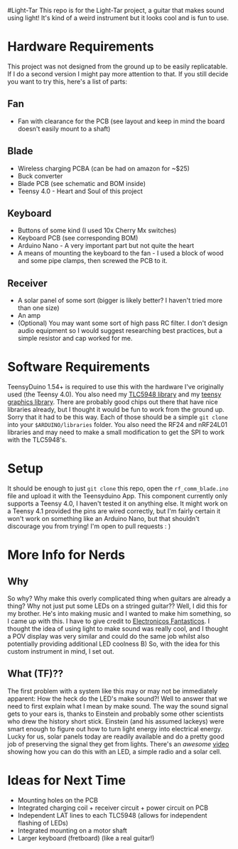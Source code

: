 #Light-Tar
This repo is for the Light-Tar project, a guitar that makes sound using light! It's kind of a weird instrument but it looks cool and is fun to use.

# Hardware Requirements
This project was not designed from the ground up to be easily replicatable. If I do a second version I might pay more attention to that. If you still decide you want to try this, here's a list of parts:
## Fan
* Fan with clearance for the PCB (see layout and keep in mind the board doesn't easily mount to a shaft)

## Blade
* Wireless charging PCBA (can be had on amazon for ~$25)
* Buck converter 
* Blade PCB (see schematic and BOM inside)
* Teensy 4.0 - Heart and Soul of this project

## Keyboard
* Buttons of some kind (I used 10x Cherry Mx switches)
* Keyboard PCB (see corresponding BOM)
* Arduino Nano - A very important part but not quite the heart
* A means of mounting the keyboard to the fan - I used a block of wood and some pipe clamps, then screwed the PCB to it.

## Receiver
* A solar panel of some sort (bigger is likely better? I haven't tried more than one size)
* An amp
* (Optional) You may want some sort of high pass RC filter. I don't design audio equipment so I would suggest researching best practices, but a simple resistor and cap worked for me.

# Software Requirements
TeensyDuino 1.54+ is required to use this with the hardware I've originally used (the Teensy 4.0). You also need my [TLC5948 library](https://github.com/WilliamASumner/Tlc5948) and my [teensy graphics library](https://github.com/WilliamASumner/teensy-graphics). There are probably good chips out there that have nice libraries already, but I thought it would be fun to work from the ground up. Sorry that it had to be this way. Each of those should be a simple `git clone` into your `$ARDUINO/libraries` folder. You also need the RF24 and nRF24L01 libraries and may need to make a small modification to get the SPI to work with the TLC5948's.

# Setup
It should be enough to just `git clone` this repo, open the `rf_comm_blade.ino` file and upload it with the Teensyduino App. This component currently only supports a Teensy 4.0, I haven't tested it on anything else. It might work on a Teensy 4.1 provided the pins are wired correctly, but I'm fairly certain it won't work on something like an Arduino Nano, but that shouldn't discourage you from trying! I'm open to pull requests : )

# More Info for Nerds
## Why
So why? Why make this overly complicated thing when guitars are already a thing? Why not just put some LEDs on a stringed guitar?? Well, I did this for my brother. He's into making music and I wanted to make him something, so I came up with this. I have to give credit to [Electronicos Fantasticos](https://www.youtube.com/watch?v=omgbhGirTtY). I thought the idea of using light to make sound was really cool, and I thought a POV display was very similar and could do the same job whilst also potentially providing additional LED coolness B) So, with the idea for this custom instrument in mind, I set out.

## What (TF)??
The first problem with a system like this may or may not be immediately apparent: How the heck do the LED's make sound?! Well to answer that we need to first explain what I mean by make sound. The way the sound signal gets to your ears is, thanks to Einstein and probably some other scientists who drew the history short stick. Einstein (and his assumed lackeys) were smart enough to figure out how to turn light energy into electrical energy. Lucky for us, solar panels today are readily available and do a pretty good job of preserving the signal they get from lights. There's an _awesome_ [video](https://www.youtube.com/watch?v=G9DDOq7MtLk) showing how you can do this with an LED, a simple radio and a solar cell. 


# Ideas for Next Time
* Mounting holes on the PCB
* Integrated charging coil + receiver circuit + power circuit on PCB
* Independent LAT lines to each TLC5948 (allows for independent flashing of LEDs)
* Integrated mounting on a motor shaft
* Larger keyboard (fretboard) (like a real guitar!)
